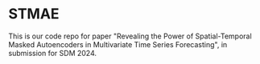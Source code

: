 # STMAE

This is our code repo for paper "Revealing the Power of Spatial-Temporal Masked Autoencoders
in Multivariate Time Series Forecasting", in submission for SDM 2024.
